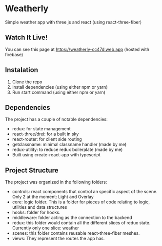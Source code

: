# Weatherly

Simple weather app with three js and react (using react-three-fiber)

## Watch It Live!

You can see this page at https://weatherly-cc47d.web.app (hosted with firebase)

## Instalation

1. Clone the repo
2. Install dependencies (using either npm or yarn)
3. Run start command (using either npm or yarn)

## Dependencies

The project has a couple of notable dependencies:

- redux: for state management
- react-three/drei: for a built in sky
- react-router: for client side routing
- getclassname: minimal classname handler (made by me)
- redux-utility: to reduce redux boilerplate (made by me) 
- Built using create-react-app with typescript

## Project Structure

The project was organized in the following folders:

- controls: react components that control an specific aspect of the scene. Only 2 at the moment: Light and Overlay
- core: logic folder. This is a folder for pieces of code relating to logic, utilities and data structures
- hooks: folder for hooks. 
- middleware: folder acting as the connection to the backend
- redux: this folder would contain all the different slices of redux state. Currently only one slice: weather
- scenes: this folder contains reusable react-three-fiber meshes. 
- views: They represent the routes the app has.

